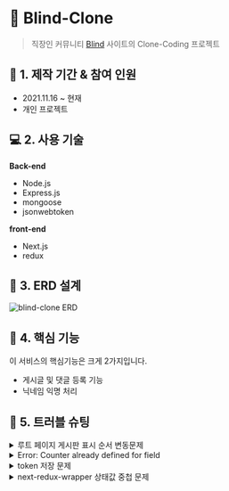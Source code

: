 # :pushpin: Blind-Clone

> 직장인 커뮤니티 [Blind](https://www.teamblind.com/kr/) 사이트의 Clone-Coding 프로젝트

## :calendar: 1. 제작 기간 & 참여 인원

- 2021.11.16 ~ 현재
- 개인 프로젝트

## :computer: 2. 사용 기술

**Back-end**

- Node.js
- Express.js
- mongoose
- jsonwebtoken

**front-end**

- Next.js
- redux

## :hammer: 3. ERD 설계

![blind-clone ERD](https://user-images.githubusercontent.com/68040092/144699456-bb00e713-a660-453a-9206-05ff4eab7367.png)

## :dart: 4. 핵심 기능

이 서비스의 핵심기능은 크게 2가지입니다.

- 게시글 및 댓글 등록 기능
- 닉네임 익명 처리

## :rotating_light: 5. 트러블 슈팅

<details>
<summary>루트 페이지 게시판 표시 순서 변동문제</summary>
<div markdown="1">

- 기존 루트 페이지에서 매번 게시판 순서가 뒤죽박죽인 상태였습니다.
  - 데이터를 게시판의 고유 id 순서대로 정렬하여 받아옴으로서 해결하였습니다.

:pushpin: [코드 확인](https://bit.ly/3EjPknQ)

</div>
</details>

<details>
<summary>Error: Counter already defined for field</summary>
<div markdown="1">

- mongoose-sequence 패키지를 사용하여 autoincrement를 생성하다 발생한 오류입니다.
- NodeJS 기반 서버에서는 발생하지 않던 오류였으나, NextJS로 서버를 통합하는 과정에서 발생하였습니다.
- autoincrement 생성 전에 컬렉션이 존재하지 않을때만 생성하도록 조건을 걸어주어 중복생성을 방지할 수 있었습니다.

:pushpin: [참고 링크](https://github.com/ramiel/mongoose-sequence/issues/100)
:pushpin: [코드 확인]()

</div>
</details>

<details>
<summary>token 저장 문제</summary>
<div markdown="1">

- 초기에는 localStorage에 저장하고 있었습니다.
- 그러나 getServerSideProps를 사용하여 데이터 Fetch를 시도할 때, localStorage에 접근할 수 없는 문제가 발생하였습니다.
- localStorage 토큰 저장 -> cookie 토큰 저장으로 수정하였습니다.

:pushpin: [참고 링크](https://lemontia.tistory.com/1012)
:pushpin: [코드 확인]()

</div>
</details>

<details>
<summary>next-redux-wrapper 상태값 중첩 문제</summary>
<div markdown="1">

- next-redux-wrapper로 Hydrate를 시켜줄 때마다 값이 중첩되어 나오고 있었습니다.

![redux 수정 전 상태](https://user-images.githubusercontent.com/68040092/144962247-d2557cd0-3cf1-4781-8d73-114e8f2579f4.png)

- Hydrate를 할 때의 데이터를 항상 state와 action 모두 그대로 반환하는게 문제였습니다.
- Hydrate단계에서 Object.assign 메소드를 사용하여 각 상태에 맞게 데이터를 수정한 후 반환해줌으로서 원하는 상태로 수정할 수 있었습니다.

![redux 수정 후 상태](https://user-images.githubusercontent.com/68040092/144962721-8db505e4-348c-43ec-bddb-b6477e10178d.png)

:pushpin: [참고 링크](https://lemontia.tistory.com/1012)
:pushpin: [코드 확인]()

</div>
</details>

